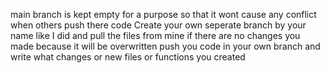 main branch is kept empty for a purpose so that it wont cause any conflict when others push there code 
Create your own seperate branch by your name like I did and pull the files from mine if there are no changes you made because it will be overwritten
push you code in your own branch and write what changes or new files or functions you created
